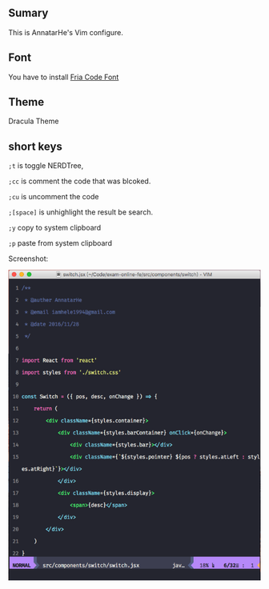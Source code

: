 ## Sumary

This is AnnatarHe's Vim configure.

## Font

You have to install [Fria Code Font](https://github.com/)

## Theme

Dracula Theme

## short keys

`;t` is toggle NERDTree,

`;cc` is comment the code that was blcoked.

`;cu` is uncomment the code

`;[space]` is unhighlight the result be search.

`;y` copy to system clipboard

`;p` paste from system clipboard

Screenshot:

![screenshot](images/macvim.png)

